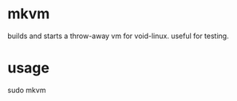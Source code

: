 mkvm
====

builds and starts a throw-away vm for void-linux. useful for testing.

usage
=====

sudo mkvm
